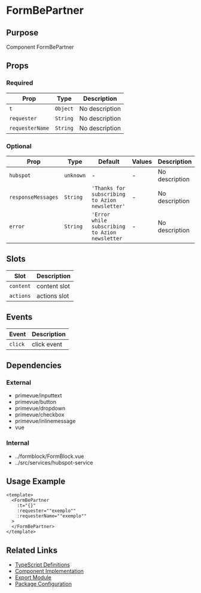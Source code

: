 # FormBePartner

## Purpose

Component FormBePartner

## Props

### Required

| Prop            | Type     | Description    |
| --------------- | -------- | -------------- |
| `t`             | `Object` | No description |
| `requester`     | `String` | No description |
| `requesterName` | `String` | No description |

### Optional

| Prop               | Type      | Default                                        | Values | Description    |
| ------------------ | --------- | ---------------------------------------------- | ------ | -------------- |
| `hubspot`          | `unknown` | -                                              | -      | No description |
| `responseMessages` | `String`  | `'Thanks for subscribing to Azion newsletter'` | -      | No description |
| `error`            | `String`  | `'Error while subscribing to Azion newsletter` | -      | No description |

## Slots

| Slot      | Description  |
| --------- | ------------ |
| `content` | content slot |
| `actions` | actions slot |

## Events

| Event   | Description |
| ------- | ----------- |
| `click` | click event |

## Dependencies

### External

- primevue/inputtext
- primevue/button
- primevue/dropdown
- primevue/checkbox
- primevue/inlinemessage
- vue

### Internal

- ../formblock/FormBlock.vue
- ../src/services/hubspot-service

## Usage Example

```vue
<template>
  <FormBePartner
    :t="{}"
    :requester=""exemplo""
    :requesterName=""exemplo""
  >
  </FormBePartner>
</template>
```

## Related Links

- [TypeScript Definitions](./FormBePartner.d.ts)
- [Component Implementation](./FormBePartner.vue)
- [Export Module](./formbepartner.js)
- [Package Configuration](./package.json)
